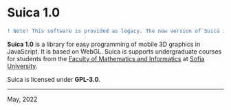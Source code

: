 # Suica 1.0

```diff
! Note! This software is provided as legacy. The new version of Suica is there: [**https://github.com/boytchev/suica**](https://github.com/boytchev/suica).
```

**Suica 1.0** is a library for easy programming of mobile 3D graphics in
JavaScript. It is based on WebGL. Suica is supports undergraduate courses for
students from the [Faculty of Mathematics and Informatics](https://www.fmi.uni-sofia.bg/en)
at [Sofia University](https://www.uni-sofia.bg/index.php/eng).

Suica is licensed under **GPL-3.0**.

---

May, 2022
